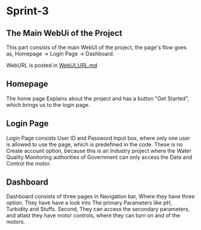 # Sprint-3

  ## The Main WebUi of the Project

  This part consists of the main WebUI of the project, the page's flow goes as, Homepage -> Login Page -> Dashboard.
  
  WebURL is posted in [WebUI_URL.md](https://github.com/IBM-EPBL/IBM-Project-42536-1660667178/blob/main/Project%20Development%20Phase/Sprint%203/WebUI_URL.md)

  ## Homepage

  The home page Explains about the project and has a button "Get Started", which brings us to the login page.

  ## Login Page

  Login Page consists User ID and Password Input box, where only one user is allowed to use the page, which is predefined in the code. These is no Create account option, because this is an Industry project where the Water Quality Monitoring authorities of Government can only access the Data and Control the motor.

  ## Dashboard

  Dashboard consists of three pages in Navigation bar, Where they have three option.
  They have have a look into The primary Parameters like pH, Turbidity and Stuffs.
  Second, They can access the secondary parameters, and atlast they have motor controls, where they can turn on and of the motors.
